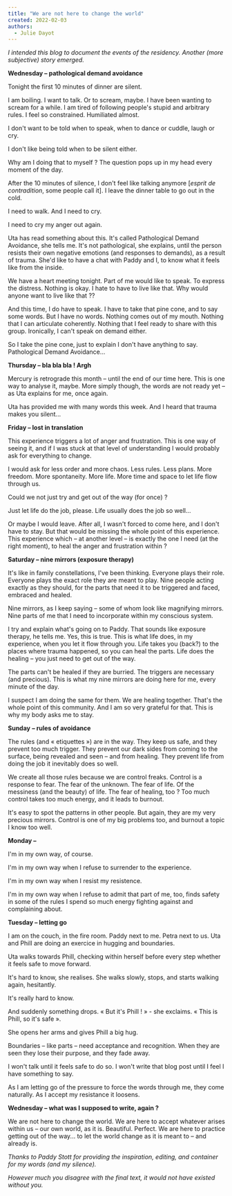 ```yaml
---
title: "We are not here to change the world"
created: 2022-02-03
authors: 
  - Julie Dayot
---
```


_I intended this blog to document the events of the residency. Another (more subjective) story emerged._

**Wednesday – pathological demand avoidance**

Tonight the first 10 minutes of dinner are silent.

I am boiling. I want to talk. Or to scream, maybe. I have been wanting to scream for a while. I am tired of following people's stupid and arbitrary rules. I feel so constrained. Humiliated almost.

I don't want to be told when to speak, when to dance or cuddle, laugh or cry.

I don't like being told when to be silent either.

Why am I doing that to myself ? The question pops up in my head every moment of the day.

After the 10 minutes of silence, I don't feel like talking anymore \[_esprit de contradition_, some people call it\]. I leave the dinner table to go out in the cold.

I need to walk. And I need to cry.

I need to cry my anger out again.

Uta has read something about this. It's called Pathological Demand Avoidance, she tells me. It's not pathological, she explains, until the person resists their own negative emotions (and responses to demands), as a result of trauma. She'd like to have a chat with Paddy and I, to know what it feels like from the inside.

We have a heart meeting tonight. Part of me would like to speak. To express the distress. Nothing is okay. I hate to have to live like that. Why would anyone want to live like that ??

And this time, I do have to speak. I have to take that pine cone, and to say some words. But I have no words. Nothing comes out of my mouth. Nothing that I can articulate coherently. Nothing that I feel ready to share with this group. Ironically, I can't speak on demand either.

So I take the pine cone, just to explain I don't have anything to say. Pathological Demand Avoidance...

**Thursday – bla bla bla ! Argh**

Mercury is retrograde this month – until the end of our time here. This is one way to analyse it, maybe. More simply though, the words are not ready yet – as Uta explains for me, once again.

Uta has provided me with many words this week. And I heard that trauma makes you silent...

**Friday – lost in translation**

This experience triggers a lot of anger and frustration. This is one way of seeing it, and if I was stuck at that level of understanding I would probably ask for everything to change.

I would ask for less order and more chaos. Less rules. Less plans. More freedom. More spontaneity. More life. More time and space to let life flow through us.

Could we not just try and get out of the way (for once) ?

Just let life do the job, please. Life usually does the job so well...

Or maybe I would leave. After all, I wasn't forced to come here, and I don't have to stay. But that would be missing the whole point of this experience. This experience which – at another level – is exactly the one I need (at the right moment), to heal the anger and frustration within ?

**Saturday – nine mirrors (exposure therapy)**

It's like in family constellations, I've been thinking. Everyone plays their role. Everyone plays the exact role they are meant to play. Nine people acting exactly as they should, for the parts that need it to be triggered and faced, embraced and healed.

Nine mirrors, as I keep saying – some of whom look like magnifying mirrors. Nine parts of me that I need to incorporate within my conscious system.

I try and explain what's going on to Paddy. That sounds like exposure therapy, he tells me. Yes, this is true. This is what life does, in my experience, when you let it flow through you. Life takes you (back?) to the places where trauma happened, so you can heal the parts. Life does the healing – you just need to get out of the way.

The parts can't be healed if they are burried. The triggers are necessary (and precious). This is what my nine mirrors are doing here for me, every minute of the day.

I suspect I am doing the same for them. We are healing together. That's the whole point of this community. And I am so very grateful for that. This is why my body asks me to stay.

**Sunday** **– rules of avoidance**

The rules (and « etiquettes ») are in the way. They keep us safe, and they prevent too much trigger. They prevent our dark sides from coming to the surface, being revealed and seen – and from healing. They prevent life from doing the job it inevitably does so well.

We create all those rules because we are control freaks. Control is a response to fear. The fear of the unknown. The fear of life. Of the messiness (and the beauty) of life. The fear of healing, too ? Too much control takes too much energy, and it leads to burnout.

It's easy to spot the patterns in other people. But again, they are my very precious mirrors. Control is one of my big problems too, and burnout a topic I know too well.

**Monday –**

I'm in my own way, of course.

I'm in my own way when I refuse to surrender to the experience.

I'm in my own way when I resist my resistence.

I'm in my own way when I refuse to admit that part of me, too, finds safety in some of the rules I spend so much energy fighting against and complaining about.

**Tuesday – letting go**

I am on the couch, in the fire room. Paddy next to me. Petra next to us. Uta and Phill are doing an exercice in hugging and boundaries.

Uta walks towards Phill, checking within herself before every step whether it feels safe to move forward.

It's hard to know, she realises. She walks slowly, stops, and starts walking again, hesitantly.

It's really hard to know.

And suddenly something drops. « But it's Phill ! » - she exclaims. « This is Phill, so it's safe ».

She opens her arms and gives Phill a big hug.

Boundaries – like parts – need acceptance and recognition. When they are seen they lose their purpose, and they fade away.

I won't talk until it feels safe to do so. I won't write that blog post until I feel I have something to say.

As I am letting go of the pressure to force the words through me, they come naturally. As I accept my resistance it loosens.

**Wednesday – what was I supposed to write, again ?**

We are not here to change the world. We are here to accept whatever arises within us – our own world, as it is. Beautiful. Perfect. We are here to practice getting out of the way... to let the world change as it is meant to – and already is.

_Thanks to Paddy Stott for providing the inspiration, editing, and container for my words (and my silence)._

_However much you disagree with the final text, it would not have existed without you._
